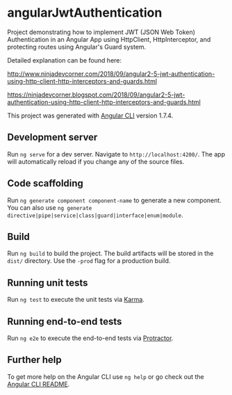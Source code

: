 # angularJwtAuthentication

Project demonstrating how to implement JWT (JSON Web Token) Authentication in an Angular App using HttpClient, HttpInterceptor, and protecting routes using Angular's Guard system.

Detailed explanation can be found here: 

http://www.ninjadevcorner.com/2018/09/angular2-5-jwt-authentication-using-http-client-http-interceptors-and-guards.html

https://ninjadevcorner.blogspot.com/2018/09/angular2-5-jwt-authentication-using-http-client-http-interceptors-and-guards.html

This project was generated with [Angular CLI](https://github.com/angular/angular-cli) version 1.7.4.

## Development server

Run `ng serve` for a dev server. Navigate to `http://localhost:4200/`. The app will automatically reload if you change any of the source files.

## Code scaffolding

Run `ng generate component component-name` to generate a new component. You can also use `ng generate directive|pipe|service|class|guard|interface|enum|module`.

## Build

Run `ng build` to build the project. The build artifacts will be stored in the `dist/` directory. Use the `-prod` flag for a production build.

## Running unit tests

Run `ng test` to execute the unit tests via [Karma](https://karma-runner.github.io).

## Running end-to-end tests

Run `ng e2e` to execute the end-to-end tests via [Protractor](http://www.protractortest.org/).

## Further help

To get more help on the Angular CLI use `ng help` or go check out the [Angular CLI README](https://github.com/angular/angular-cli/blob/master/README.md).
